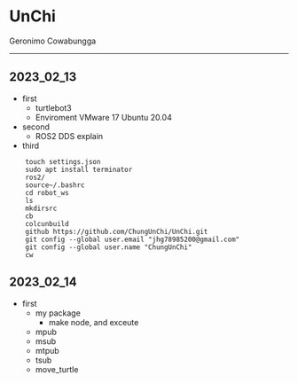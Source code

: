 # UnChi
Geronimo
Cowabungga


  - - -

## 2023_02_13
  * first
    * turtlebot3
    * Enviroment VMware 17 Ubuntu 20.04
  * second
    * ROS2 DDS explain
  * third
```
    touch settings.json
    sudo apt install terminator
    ros2/
    source~/.bashrc
    cd robot_ws
    ls
    mkdirsrc
    cb
    colcunbuild
    github https://github.com/ChungUnChi/UnChi.git
    git config --global user.email "jhg78985200@gmail.com"
    git config --global user.name "ChungUnChi"
    cw
```


## 2023_02_14
  * first 
      * my package 
          * make node, and exceute
      * mpub
      * msub
      * mtpub
      * tsub
      * move_turtle
